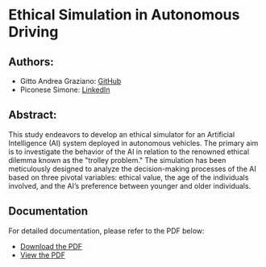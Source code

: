 # Ethical Simulation in Autonomous Driving

## Authors:
- Gitto Andrea Graziano: [GitHub](https://github.com/Andrea-Graziano-Gitto)
- Piconese Simone: [LinkedIn](https://www.linkedin.com/in/simone-piconese-9b4a9924b/?originalSubdomain=it)

## Abstract:
This study endeavors to develop an ethical simulator for an Artificial Intelligence (AI) system deployed in autonomous vehicles. The primary aim is to investigate the behavior of the AI in relation to the renowned ethical dilemma known as the "trolley problem." The simulation has been meticulously designed to analyze the decision-making processes of the AI based on three pivotal variables: ethical value, the age of the individuals involved, and the AI’s preference between younger and older individuals.

## Documentation
For detailed documentation, please refer to the PDF below:

- [Download the PDF](./PDF%20Ethical-Simulation-in-Autonomous-Driving_Andrea-Gitto_Simone-Piconese.pdf)
- [View the PDF](https://github.com/Andrea-Graziano-Gitto/Ethical-Simulation-in-Autonomous-Driving_Andrea-Gitto_Simone-Piconese/blob/main/PDF%20Ethical-Simulation-in-Autonomous-Driving_Andrea-Gitto_Simone-Piconese.pdf)

